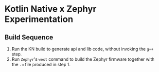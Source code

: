 # Kotlin Native x Zephyr Experimentation

## Build Sequence

1. Run the KN build to generate api and lib code, without invoking the `g++` step.
2. Run `Zephyr`'s `west` command to build the Zephyr firmware together with the `.o` file produced in step 1.
